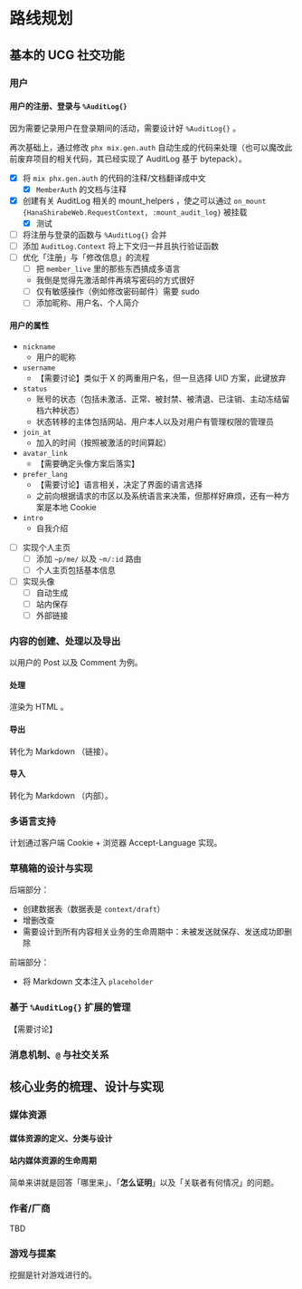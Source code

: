 # 路线规划

## 基本的 UCG 社交功能

### 用户

#### 用户的注册、登录与 `%AuditLog{}`

因为需要记录用户在登录期间的活动，需要设计好 `%AuditLog{}` 。

再次基础上，通过修改 `phx mix.gen.auth` 自动生成的代码来处理（也可以魔改此前废弃项目的相关代码，其已经实现了 AuditLog 基于 bytepack）。

- [x] 将 `mix phx.gen.auth` 的代码的注释/文档翻译成中文
  - [x] `MemberAuth` 的文档与注释
- [x] 创建有关 AuditLog 相关的 mount_helpers ，使之可以通过 `on_mount {HanaShirabeWeb.RequestContext, :mount_audit_log}` 被挂载
  - [x] 测试
- [ ] 将注册与登录的函数与 `%AuditLog{}` 合并 
- [ ] 添加 `AuditLog.Context` 将上下文归一并且执行验证函数
- [ ] 优化「注册」与「修改信息」的流程
  - [ ] 把 `member_live` 里的那些东西搞成多语言
  - 我倒是觉得先激活邮件再填写密码的方式很好
  - [ ] 仅有敏感操作（例如修改密码邮件）需要 sudo
  - [ ] 添加昵称、用户名、个人简介

#### 用户的属性

- `nickname`
  - 用户的昵称
- `username`
  - 【需要讨论】类似于 X 的两重用户名，但一旦选择 UID 方案，此键放弃
- `status`
  - 账号的状态（包括未激活、正常、被封禁、被清退、已注销、主动冻结留档六种状态）
  - 状态转移的主体包括网站、用户本人以及对用户有管理权限的管理员
- `join_at`
  - 加入的时间（按照被激活的时间算起）
- `avatar_link`
  - 【需要确定头像方案后落实】
- `prefer_lang`
  - 【需要讨论】语言相关，决定了界面的语言选择
  - 之前向根据请求的市区以及系统语言来决策，但那样好麻烦，还有一种方案是本地 Cookie
- `intro`
  - 自我介绍

- [ ] 实现个人主页
  - [ ] 添加 `~p/me/` 以及 `~m/:id` 路由
  - [ ] 个人主页包括基本信息
- [ ] 实现头像
  - [ ] 自动生成
  - [ ] 站内保存
  - [ ] 外部链接

### 内容的创建、处理以及导出

以用户的 Post 以及 Comment 为例。

#### 处理

渲染为 HTML 。

#### 导出

转化为 Markdown （链接）。

#### 导入

转化为 Markdown （内部）。

### 多语言支持

计划通过客户端 Cookie + 浏览器 Accept-Language 实现。

### 草稿箱的设计与实现

后端部分：

- 创建数据表（数据表是 `context/draft`）
- 增删改查
- 需要设计到所有内容相关业务的生命周期中：未被发送就保存、发送成功即删除

前端部分：

- 将 Markdown 文本注入 `placeholder`

### 基于 `%AuditLog{}` 扩展的管理

【需要讨论】

### 消息机制、`@` 与社交关系

## 核心业务的梳理、设计与实现

### 媒体资源

#### 媒体资源的定义、分类与设计

#### 站内媒体资源的生命周期

简单来讲就是回答「哪里来」、「**怎么证明**」以及「关联者有何情况」的问题。

### 作者/厂商

TBD

### 游戏与提案

挖掘是针对游戏进行的。
